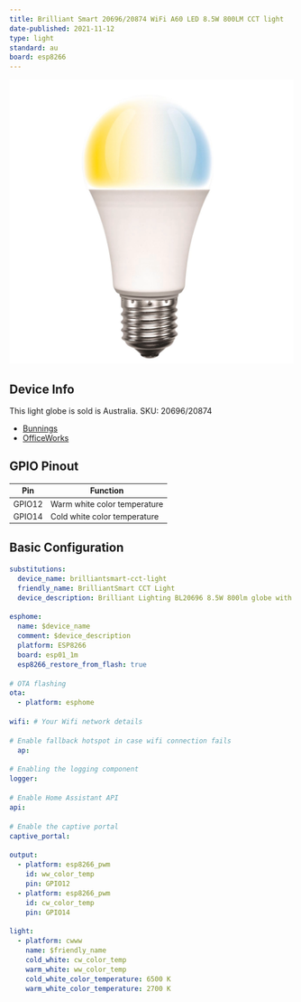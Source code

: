```yaml
---
title: Brilliant Smart 20696/20874 WiFi A60 LED 8.5W 800LM CCT light
date-published: 2021-11-12
type: light
standard: au
board: esp8266
---
```


![Brilliant Smart 20696/20874 WiFi A60 LED 8.5W 800LM CCT light](390a449d-16dd-4ad4-8420-243c7c56df39.jpeg "Brilliant Smart 20696/20874 WiFi A60 LED 8.5W 800LM CCT light")

## Device Info

This light globe is sold is Australia. SKU: 20696/20874

- [Bunnings](https://www.bunnings.com.au/brilliant-8-5w-a60-e27-warm-white-daylight-led-smart-globe_p0137909)
- [OfficeWorks](https://www.officeworks.com.au/shop/officeworks/p/brilliant-lighting-smart-cct-globe-8-5w-e27-bl20874)

## GPIO Pinout

| Pin    | Function                     |
| ------ | ---------------------------- |
| GPIO12 | Warm white color temperature |
| GPIO14 | Cold white color temperature |

## Basic Configuration

```yaml
substitutions:
  device_name: brilliantsmart-cct-light
  friendly_name: BrilliantSmart CCT Light
  device_description: Brilliant Lighting BL20696 8.5W 800lm globe with CCT support.

esphome:
  name: $device_name
  comment: $device_description
  platform: ESP8266
  board: esp01_1m
  esp8266_restore_from_flash: true
    
# OTA flashing
ota:
  - platform: esphome

wifi: # Your Wifi network details
  
# Enable fallback hotspot in case wifi connection fails  
  ap:

# Enabling the logging component
logger:

# Enable Home Assistant API
api:

# Enable the captive portal
captive_portal:

output:
  - platform: esp8266_pwm
    id: ww_color_temp
    pin: GPIO12
  - platform: esp8266_pwm
    id: cw_color_temp
    pin: GPIO14

light:
  - platform: cwww
    name: $friendly_name
    cold_white: cw_color_temp
    warm_white: ww_color_temp
    cold_white_color_temperature: 6500 K
    warm_white_color_temperature: 2700 K
```

